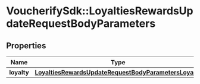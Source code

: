 # VoucherifySdk::LoyaltiesRewardsUpdateRequestBodyParameters

## Properties

| Name | Type | Description | Notes |
| ---- | ---- | ----------- | ----- |
| **loyalty** | [**LoyaltiesRewardsUpdateRequestBodyParametersLoyalty**](LoyaltiesRewardsUpdateRequestBodyParametersLoyalty.md) |  | [optional] |


